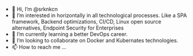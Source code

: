- 👋 Hi, I’m @srknkcn
- 👀 I’m interested in horizontally in all technological processes. Like a SPA framework, Backend optimizations, CI/CD, Linux open source alternatives, Endpoint Security for Enterprises
- 🌱 I’m currently learning a better DevOps career.
- 💞️ I’m looking to collaborate on Docker and Kubernates technologies.
- 📫 How to reach me ...

<!---
srknkcn/srknkcn is a ✨ special ✨ repository because its `README.md` (this file) appears on your GitHub profile.
You can click the Preview link to take a look at your changes.
--->
